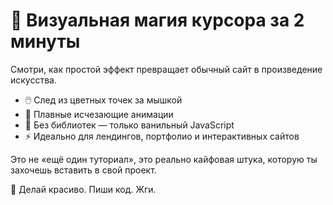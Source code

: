 # 🎯 Визуальная магия курсора за 2 минуты

Смотри, как простой эффект превращает обычный сайт в произведение искусства.

- 🖱️ След из цветных точек за мышкой
- 💨 Плавные исчезающие анимации
- 🚫 Без библиотек — только ванильный JavaScript
- ⚡ Идеально для лендингов, портфолио и интерактивных сайтов


Это не «ещё один туториал», это реально кайфовая штука, которую ты захочешь вставить в свой проект.


🎨 Делай красиво. Пиши код. Жги.